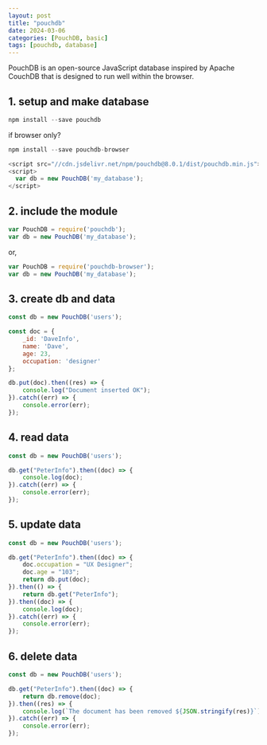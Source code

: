 ```yaml
---
layout: post
title: "pouchdb"
date: 2024-03-06
categories: [PouchDB, basic]
tags: [pouchdb, database]
---
```


PouchDB is an open-source JavaScript database inspired by Apache CouchDB that is designed to run well within the browser.

## 1. setup and make database
```javascript
npm install --save pouchdb
```

if browser only?
```javascript
npm install --save pouchdb-browser
```

```javascript
<script src="//cdn.jsdelivr.net/npm/pouchdb@8.0.1/dist/pouchdb.min.js"></script>
<script>
  var db = new PouchDB('my_database');
</script>
```

## 2. include the module
```javascript
var PouchDB = require('pouchdb');
var db = new PouchDB('my_database');
```
or,
```javascript
var PouchDB = require('pouchdb-browser');
var db = new PouchDB('my_database');
```

## 3. create db and data
```javascript
const db = new PouchDB('users');

const doc = {
    _id: 'DaveInfo',
    name: 'Dave',
    age: 23,
    occupation: 'designer'
};

db.put(doc).then((res) => {
    console.log("Document inserted OK");
}).catch((err) => {
    console.error(err);
});
```

## 4. read data
```javascript
const db = new PouchDB('users');

db.get("PeterInfo").then((doc) => {
    console.log(doc);
}).catch((err) => {
    console.error(err);
});
```

## 5. update data
```javascript
const db = new PouchDB('users');

db.get("PeterInfo").then((doc) => {
    doc.occupation = "UX Designer";
    doc.age = "103";
    return db.put(doc);
}).then(() => {
    return db.get("PeterInfo");
}).then((doc) => {
    console.log(doc);
}).catch((err) => {
    console.error(err);
});
```

## 6. delete data
```javascript
const db = new PouchDB('users');

db.get("PeterInfo").then((doc) => {
    return db.remove(doc);
}).then((res) => {
    console.log(`The document has been removed ${JSON.stringify(res)}`);
}).catch((err) => {
    console.error(err);
});
```
